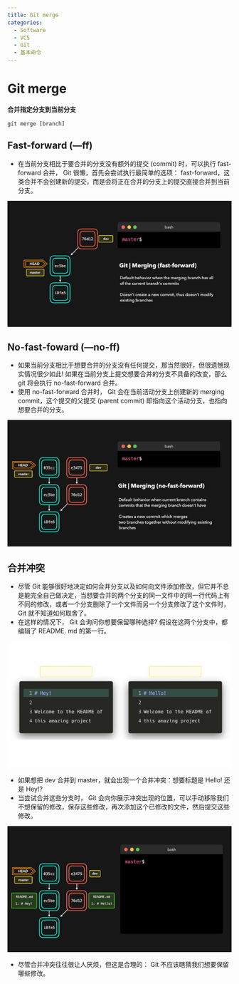 ```yaml
---
title: Git merge
categories:
  - Software
  - VCS
  - Git
  - 基本命令
---
```

# Git merge

**合并指定分支到当前分支**

```shell
git merge [branch]
```

## Fast-forward (—ff)

- 在当前分支相比于要合并的分支没有额外的提交 (commit) 时，可以执行 fast-forward 合并， Git 很懒，首先会尝试执行最简单的选项： fast-forward，这类合并不会创建新的提交，而是会将正在合并的分支上的提交直接合并到当前分支。

![](https://raw.githubusercontent.com/LuShan123888/Files/main/Pictures/2020-12-10-0a0431c992211561f14ee66f1cf0ea89.gif)

## No-fast-foward (—no-ff)

- 如果当前分支相比于想要合并的分支没有任何提交，那当然很好，但很遗憾现实情况很少如此! 如果在当前分支上提交想要合并的分支不具备的改变，那么 git 将会执行 no-fast-forward 合并。
- 使用 no-fast-forward 合并时， Git 会在当前活动分支上创建新的 merging commit，这个提交的父提交 (parent commit) 即指向这个活动分支，也指向想要合并的分支。

![](https://raw.githubusercontent.com/LuShan123888/Files/main/Pictures/2020-12-10-d5be0dfa20f8a7c57f99f2b48b521bda.gif)

## 合并冲突

- 尽管 Git 能够很好地决定如何合并分支以及如何向文件添加修改，但它并不总是能完全自己做决定，当想要合并的两个分支的同一文件中的同一行代码上有不同的修改，或者一个分支删除了一个文件而另一个分支修改了这个文件时， Git 就不知道如何取舍了。
- 在这样的情况下， Git 会询问你想要保留哪种选择? 假设在这两个分支中，都编辑了 README. md 的第一行。

![](https://raw.githubusercontent.com/LuShan123888/Files/main/Pictures/2020-12-10-6f061d950a7b02084d40e06b1e4b74d5552cc8cc.jpeg)

- 如果想把 dev 合并到 master，就会出现一个合并冲突：想要标题是 Hello! 还是 Hey!?
- 当尝试合并这些分支时， Git 会向你展示冲突出现的位置，可以手动移除我们不想保留的修改，保存这些修改，再次添加这个已修改的文件，然后提交这些修改。

![](https://raw.githubusercontent.com/LuShan123888/Files/main/Pictures/2020-12-10-2a8ce9f5e3f32b399cca693f38418e65.gif)

- 尽管合并冲突往往很让人厌烦，但这是合理的： Git 不应该瞎猜我们想要保留哪些修改。